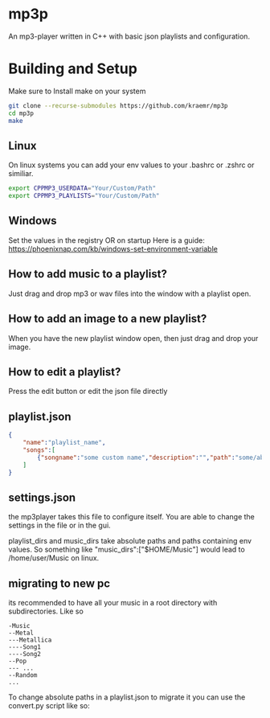 # mp3p
An mp3-player written in C++ with basic json playlists and configuration.

# Building and Setup
Make sure to Install make on your system
```bash
git clone --recurse-submodules https://github.com/kraemr/mp3p
cd mp3p
make
```
## Linux
On linux systems you can add your env values to your .bashrc or .zshrc or similiar.

```bash
export CPPMP3_USERDATA="Your/Custom/Path"
export CPPMP3_PLAYLISTS="Your/Custom/Path"
```

## Windows
Set the values in the registry OR on startup
Here is a guide: <br>
https://phoenixnap.com/kb/windows-set-environment-variable

## How to add music to a playlist?
Just drag and drop mp3 or wav files into the window with a playlist open.

## How to add an image to a new playlist?
When you have the new playlist window open, then just drag and drop your image.

## How to edit a playlist?
Press the edit button or edit the json file directly

## playlist.json
```json
{
    "name":"playlist_name",
    "songs":[
        {"songname":"some custom name","description":"","path":"some/absolutepath"},{"songname":"some custom name","path":"$SOME_ENV_VARIABLE"}
    ]
}
```


## settings.json
the mp3player takes this file to configure itself.
You are able to change the settings in the file or in the gui.

playlist_dirs and music_dirs take absolute paths and paths containing env values.
So something like "music_dirs":["$HOME/Music"] would lead to /home/user/Music on linux.

## migrating to new pc
its recommended to have all your music in a root directory with subdirectories.
Like so

```
-Music
--Metal
---Metallica
----Song1
----Song2
--Pop
--- ...
--Random
...
```

To change absolute paths in a playlist.json to migrate it you can use the convert.py script like so:
```

```




